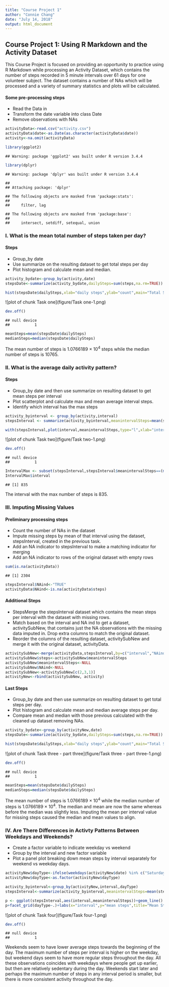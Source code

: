 ```yaml
---
title: "Course Project 1"
author: "Connie Chang"
date: "July 14, 2018"
output: html_document
---
```




## Course Project 1: Using R Markdown and the Activity Dataset

This Course Project is focused on providing an opportunity to practice using R Markdown while processing an
Activity Dataset, which contains the number of steps recorded in 5 minute intervals over 61 days for one volunteer
subject. The dataset contains a number of NAs which will be processed and a variety of summary statistics and plots
will be calculated.

#### Some pre-processing steps
* Read the Data in
* Transform the date variable into class Date
* Remove observations with NAs


```r
activityData<-read.csv("activity.csv")
activityData$date<-as.Date(as.character(activityData$date))
activity<-na.omit(activityData)

library(ggplot2)
```

```
## Warning: package 'ggplot2' was built under R version 3.4.4
```

```r
library(dplyr)
```

```
## Warning: package 'dplyr' was built under R version 3.4.4
```

```
## 
## Attaching package: 'dplyr'
```

```
## The following objects are masked from 'package:stats':
## 
##     filter, lag
```

```
## The following objects are masked from 'package:base':
## 
##     intersect, setdiff, setequal, union
```
### I. What is the mean total number of steps taken per day?

#### Steps
* Group_by date
* Use summarize on the resulting dataset to get total steps per day  
* Plot histogram and calculate mean and median. 


```r
activity_bydate<-group_by(activity,date)
stepsDate<-summarize(activity_bydate,dailySteps=sum(steps,na.rm=TRUE))

hist(stepsDate$dailySteps,xlab="daily steps",ylab="count",main="Total Steps Taken per Day",col="light blue")
```

![plot of chunk Task one](figure/Task one-1.png)

```r
dev.off()
```

```
## null device 
##           1
```

```r
meanSteps=mean(stepsDate$dailySteps)
medianSteps=median(stepsDate$dailySteps)
```

The mean number of steps is 1.0766189 &times; 10<sup>4</sup> steps while the median number of steps is 10765.

### II. What is the average daily activity pattern?

#### Steps
* Group_by date and then use summarize on resulting dataset to get mean steps per interval
* Plot scatterplot and calculate max and mean average interval steps. 
* Identify which interval has the max steps


```r
activity_byinterval <- group_by(activity,interval)
stepsInterval <- summarize(activity_byinterval,meanintervalSteps=mean(steps,na.rm=TRUE))

with(stepsInterval,plot(interval,meanintervalSteps,type="l",xlab="interval steps",ylab="average steps",main="Average Steps Taken per 5 Min Interval"))
```

![plot of chunk Task two](figure/Task two-1.png)

```r
dev.off()
```

```
## null device 
##           1
```

```r
IntervalMax <- subset(stepsInterval,stepsInterval$meanintervalSteps==(max(stepsInterval$meanintervalSteps)))
IntervalMax$interval
```

```
## [1] 835
```
The interval with the max number of steps is 835.

### III. Imputing Missing Values

#### Preliminary processing steps
* Count the number of NAs in the dataset
* Impute missing steps by mean of that interval using the dataset, stepsInterval, created in the previous task.
* Add an NA indicator to stepsInterval to make a matching indicator for merging
* Add an NA indicator to rows of the original dataset with empty rows


```r
sum(is.na(activityData))
```

```
## [1] 2304
```

```r
stepsInterval$NAind<-"TRUE"
activityData$NAind<-is.na(activityData$steps)
```
#### Additional Steps 
* StepsMerge the stepsInterval dataset which contains the mean steps per interval with the dataset with missing rows. 
* Match based on the interval and NA ind to get a dataset, activitySubNew, that contains just the NA observations with the missing data imputed in. Drop extra columns to match the original dataset. 
* Reorder the columns of the resulting dataset, activitySubNew and merge it with the original dataset, activityData.


```r
activitySubNew<-merge(activityData,stepsInterval,by=c("interval","NAind"))
activitySubNew$steps<-activitySubNew$meanintervalSteps
activitySubNew$meanintervalSteps<-NULL
activitySubNew$NAind<-NULL
activitySubNew<-activitySubNew[c(2,3,1)]
activityNew<-rbind(activitySubNew, activity)
```
#### Last Steps
* Group_by date and then use summarize on resulting dataset to get total steps per day.
* Plot histogram and calculate mean and median average steps per day. 
* Compare mean and median with those previous calculated with the cleaned up dataset removing NAs.


```r
activity_bydate<-group_by(activityNew,date)
stepsDate<-summarize(activity_bydate,dailySteps=sum(steps,na.rm=TRUE))

hist(stepsDate$dailySteps,xlab="daily steps",ylab="count",main="Total Steps Taken per Day",col="light blue")
```

![plot of chunk Task three - part three](figure/Task three - part three-1.png)

```r
dev.off()
```

```
## null device 
##           1
```

```r
meanSteps=mean(stepsDate$dailySteps)
medianSteps=median(stepsDate$dailySteps)
```
The mean number of steps is 1.0766189 &times; 10<sup>4</sup> while the median number of steps is 1.0766189 &times; 10<sup>4</sup>. The median and mean are now the same whereas before the median was slightly less. Imputing the mean per interval value for missing steps caused the median and mean values to align.

### IV. Are There Differences in Activty Patterns Between Weekdays and Weekends?
* Create a factor variable to indicate weekday vs weekend
* Group by the interval and new factor variable
* Plot a panel plot breaking down mean steps by interval separately for weekend vs weekday days.


```r
activityNew$dayType<-ifelse(weekdays(activityNew$date) %in% c("Saturday","Sunday"),"weekend","weekday")
activityNew$dayType<-as.factor(activityNew$dayType)

activity_byinterval<-group_by(activityNew,interval,dayType)
stepsInterval<-summarize(activity_byinterval,meanintervalSteps=mean(steps,na.rm=TRUE))

p <- ggplot(stepsInterval,aes(interval,meanintervalSteps))+geom_line()
p+facet_grid(dayType~.)+labs(x="interval",y="mean steps",title="Mean Steps per Interval for Weekdays vs Weekends")+theme(legend.position = c(0.16, 0.85))
```

![plot of chunk Task four](figure/Task four-1.png)

```r
dev.off()
```

```
## null device 
##           1
```
Weekends seem to have lower average steps towards the beginning of the day. The maximum number of steps per interval is higher on the weekday, but weekend days seem to have more regular steps throughout the day. All these observations coincides with weekdays where people get up earlier, but then are relatively sedentary during the day. Weekends start later and perhaps the maximum number of steps in any interval period is smaller, but there is more consistent activity throughout the day. 
